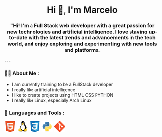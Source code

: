 <div>
    <h1 align="center">Hi 👋, I'm Marcelo</h1>
    <h3 align="center">"Hi! I'm a Full Stack web developer with a great passion for new technologies and artificial intelligence. I love staying up-to-date with the latest trends and advancements in the tech world, and enjoy exploring and experimenting with new tools and platforms. </h3>
</div>
---

### 👨‍💻 About Me :

 - I am currently training to be a FullStack developer
 - I really like artificial intelligence
 - I like to create projects using HTML CSS PYTHON
 - I really like Linux, especially Arch Linux

<div align="left">
    <h3>🧰 Languages and Tools : </h3>
    <img src="https://github.com/devicons/devicon/blob/master/icons/html5/html5-original.svg" alt="logodehtml5" width="36" height="36px">
    <img src="https://github.com/devicons/devicon/blob/master/icons/linux/linux-original.svg" alt="linuxgood" width="36" height="36">
    <img src="https://github.com/devicons/devicon/blob/master/icons/css3/css3-original.svg" alt="CSS" width="36" height=36>
    <img src="https://github.com/devicons/devicon/blob/master/icons/python/python-original.svg" alt="snake" width="36" height=36>
    <img src="https://github.com/devicons/devicon/blob/master/icons/git/git-original.svg" alt="git" width="36" height=36>
    <!--<img src="" alt="" width="36" height=36>-->
    

</div>
